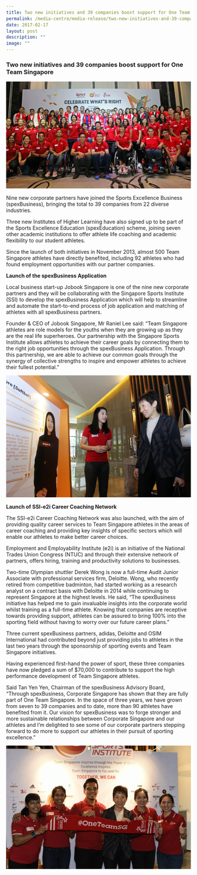 ```yaml
---
title: Two new initiatives and 39 companies boost support for One Team Singapore
permalink: /media-centre/media-release/two-new-initiatives-and-39-companies-boost-support-for-one-team/
date: 2017-02-17
layout: post
description: ""
image: ""
---
```

### **Two new initiatives and 39 companies boost support for One Team Singapore**
![](/images/Media%20Centre/Media%20Release/2017/February/Group%20Photo%20featuring%20TeamSG%20athletes%20with%20spexBusiness%20and%20spexEducation%20partners.jpeg)

Nine new corporate partners have joined the Sports Excellence Business (spexBusiness), bringing the total to 39 companies from 22 diverse industries.

Three new Institutes of Higher Learning have also signed up to be part of the Sports Excellence Education (spexEducation) scheme, joining seven other academic institutions to offer athlete life coaching and academic flexibility to our student athletes.

Since the launch of both initiatives in November 2013, almost 500 Team Singapore athletes have directly benefited, including 92 athletes who had found employment opportunities with our partner companies.

**Launch of the spexBusiness Application**

Local business start-up Jobook Singapore is one of the nine new corporate partners and they will be collaborating with the Singapore Sports Institute (SSI) to develop the spexBusiness Application which will help to streamline and automate the start-to-end process of job application and matching of athletes with all spexBusiness partners.

Founder & CEO of Jobook Singapore, Mr Raniel Lee said: “Team Singapore athletes are role models for the youths when they are growing up as they are the real life superheroes. Our partnership with the Singapore Sports Institute allows athletes to achieve their career goals by connecting them to the right job opportunities through the spexBusiness Application. Through this partnership, we are able to achieve our common goals through the synergy of collective strengths to inspire and empower athletes to achieve their fullest potential.”

![](/images/Media%20Centre/Media%20Release/2017/February/Minister%20Grace%20Fu%20interacting%20with%20TeamSG%20Softballer%20Cerigwen%20Ng%20at%20the%20Celebrate%20Whats%20Right.jpeg)

**Launch of SSI-e2i Career Coaching Network**

The SSI-e2i Career Coaching Network was also launched, with the aim of providing quality career services to Team Singapore athletes in the areas of career coaching and providing key insights of specific sectors which will enable our athletes to make better career choices.

Employment and Employability Institute (e2i) is an initiative of the National Trades Union Congress (NTUC) and through their extensive network of partners, offers hiring, training and productivity solutions to businesses.

Two-time Olympian shuttler Derek Wong is now a full-time Audit Junior Associate with professional services firm, Deloitte. Wong, who recently retired from competitive badminton, had started working as a research analyst on a contract basis with Deloitte in 2014 while continuing to represent Singapore at the highest levels. He said, “The spexBusiness initiative has helped me to gain invaluable insights into the corporate world whilst training as a full-time athlete. Knowing that companies are receptive towards providing support, athletes can be assured to bring 100% into the sporting field without having to worry over our future career plans.”

Three current spexBusiness partners, adidas, Deloitte and OSIM International had contributed beyond just providing jobs to athletes in the last two years through the sponsorship of sporting events and Team Singapore initiatives.

Having experienced first-hand the power of sport, these three companies have now pledged a sum of $70,000 to contribute to support the high performance development of Team Singapore athletes.   

Said Tan Yen Yen, Chairman of the spexBusiness Advisory Board, “Through spexBusiness, Corporate Singapore has shown that they are fully part of One Team Singapore. In the space of three years, we have grown from seven to 39 companies and to date, more than 90 athletes have benefited from it. Our vision for spexBusiness was to forge stronger and more sustainable relationships between Corporate Singapore and our athletes and I’m delighted to see some of our corporate partners stepping forward to do more to support our athletes in their pursuit of sporting excellence.”

![](/images/Media%20Centre/Media%20Release/2017/February/Minister%20Grace%20Fu%20with%20TeamSG%20Athletes%20L%20to%20R%20%20Syahidah%20Alim%20Shanti%20Pereira%20Shakir%20Juanda.jpeg)